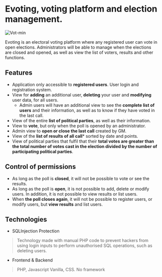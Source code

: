 # Evoting, voting platform and election management.

![Vot-min](https://github.com/robmab/Evoting/assets/56076087/1b59e9ee-d6f5-4aaa-9f02-901c0c335720)

Evoting is an electoral voting platform where any registered user can vote in open elections. Administrators will be able to manage when the elections are closed and opened, as well as view the list of voters, results and other functions.

## Features
- Application only accessible to **registered users**. User login and registration system.
- View for **adding** an additional user, **deleting** your user and **modifying** user data, for all users.
  - Admin users will have an additional view to see the **complete list of users** and their information, as well as to know if they have voted in the last call.
- View of the entire **list of political parties**, as well as their information.
- View to **vote**, but only when the poll is opened by an administrator.
- Admin view to **open or close the last call** created by GM.
- View of the **list of results of all call*** sorted by date and points.
- View of political parties that fulfil that their **total votes are greater than the total number of votes cast in the election divided by the number of participating political parties**.

## Control of permissions
- As long as the poll is **closed**, it will not be possible to vote or see the results.
- As long as the poll is **open**, it is not possible to add, delete or modify users. In addition, it is not possible to view results or list users.
- When **the poll closes again**, it will not be possible to register users, or modify users, but **view results** and list users.

## Technologies
-  SQLInjection Protection
> Technology made with manual PHP code to prevent hackers from using login inputs to perform unauthorised SQL operations, such as deleting users.
- Frontend & Backend
> PHP, Javascript Vanilla, CSS. No framework

